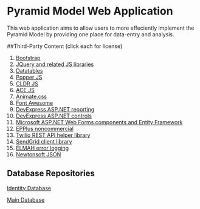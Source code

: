# Pyramid Model Web Application
This web application aims to allow users to more effeciently implement the Pyramid Model by providing one place for data-entry and analysis.

##Third-Party Content (click each for license)

1. [Bootstrap](https://github.com/twbs/bootstrap/blob/v4.0.0/LICENSE)
2. [JQuery and related JS libraries](https://jquery.org/license/)
3. [Datatables](https://datatables.net/license/mit)
4. [Popper JS](https://github.com/popperjs/popper-core/blob/master/LICENSE.md)
5. [CLDR JS](https://github.com/globalizejs/globalize/blob/master/LICENSE)
6. [ACE JS](https://github.com/ajaxorg/ace/blob/master/LICENSE)
7. [Animate.css](https://animate.style/#license-contributing)
8. [Font Awesome](https://fontawesome.com/license/free)
9. [DevExpress ASP.NET reporting](https://www.devexpress.com/Support/EULAs/reporting.xml)
10. [DevExpress ASP.NET controls](https://www.devexpress.com/Support/EULAs/asp-net-controls.xml)
11. [Microsoft ASP.NET Web Forms components and Entity Framework](https://licenses.nuget.org/Apache-2.0)
12. [EPPlus noncommercial](https://github.com/EPPlusSoftware/EPPlus/blob/develop/license.md)
13. [Twilio REST API helper library](https://github.com/twilio/twilio-csharp/blob/master/LICENSE.md)
14. [SendGrid client library](https://licenses.nuget.org/MIT)
15. [ELMAH error logging](http://www.apache.org/licenses/LICENSE-2.0)
16. [Newtonsoft JSON](https://licenses.nuget.org/MIT)

## Database Repositories
[Identity Database](https://github.com/CHSR/PyramidModelWebAppIdentityDatabase)

[Main Database](https://github.com/CHSR/PyramidModelWebAppDatabase)
